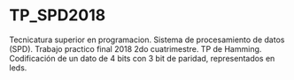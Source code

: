 # TP_SPD2018
Tecnicatura superior en programacion.
Sistema de procesamiento de datos (SPD).
Trabajo practico final 2018 2do cuatrimestre.
TP de Hamming. Codificación de un dato de 4 bits con 3 bit de paridad, representados en leds.


